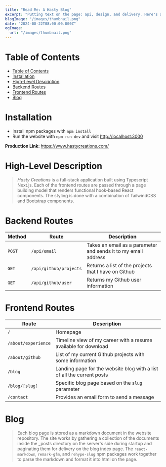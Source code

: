 ```yaml
---
title: "Read Me: A Hasty Blog"
excerpt: "Putting text on the page: api, design, and delivery. Here's a few considerations I took when developing this blog."
blogImage: "/images/thumbnail.png"
date: "2024-08-22T08:00:00.000Z"
ogImage:
  url: "/images/thumbnail.png"
---
```


#  Table of Contents
- [Table of Contents](#table-of-contents)
- [Installation](#installation)
- [High-Level Description](#high-level-description)
- [Backend Routes](#backend-routes)
- [Frontend Routes](#frontend-routes)
- [Blog](#blog)

#  Installation
- Install npm packages with `npm install`
- Run the website with `npm run dev` and visit [http://localhost:3000](http://localhost:3000)

**Production Link:** https://www.hastycreations.com/

#  High-Level Description
>  _Hasty Creations_ is a full-stack application built using Typescript Next.js. Each of the frontend routes are passed through a page building model that renders functional hook-based React components. The styling is done with a combination of TailwindCSS and Bootstrap components.

#  Backend Routes
| Method | Route                  | Description                                                    |
| ------ | ---------------------- | -------------------------------------------------------------- |
| `POST` | `/api/email`           | Takes an email as a parameter and sends it to my email address |
| `GET`  | `/api/github/projects` | Returns a list of the projects that I have on Github           |
| `GET`  | `/api/github/user`     | Returns my Github user information                             |

#  Frontend Routes
| Route               | Description                                                            |
| ------------------- | ---------------------------------------------------------------------- |
| `/`                 | Homepage                                                               |
| `/about/experience` | Timeline view of my career with a resume available for download        |
| `/about/github`     | List of my current Github projects with some information               |
| `/blog`             | Landing page for the website blog with a list of all the current posts |
| `/blog/[slug]`      | Specific blog page based on the `slug` parameter                        |
| `/contact`          | Provides an email form to send a message                               |

#  Blog
> Each blog page is stored as a markdown document in the website repository. The site works by gathering a collection of the documents inside the _posts directory on the server's side during startup and paginating them for delivery on the blog index page. The `react-markdown`, `remark-gfm`, and `rehype-slug` npm packages work together to parse the markdown and format it into html on the page.
